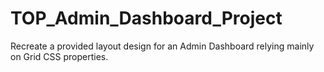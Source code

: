 # TOP_Admin_Dashboard_Project
Recreate a provided layout design for an Admin Dashboard relying mainly on Grid CSS properties.
